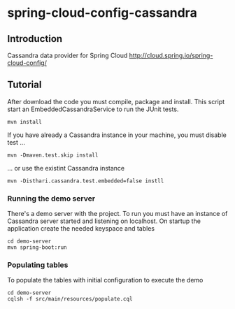 # spring-cloud-config-cassandra

## Introduction
Cassandra data provider for Spring Cloud http://cloud.spring.io/spring-cloud-config/

## Tutorial
After download the code you must compile, package and install. This script start an EmbeddedCassandraService to run the JUnit tests.

```
mvn install
```

If you have already a Cassandra instance in your machine, you must disable test ...

```
mvn -Dmaven.test.skip install
```

... or use the existint Cassandra instance
```
mvn -Disthari.cassandra.test.embedded=false instll
```

### Running the demo server
There's a demo server with the project. To run you must have an instance of Cassandra server started and listening on localhost. On startup the application create the needed keyspace and tables

```
cd demo-server
mvn spring-boot:run
```

### Populating tables
To populate the tables with initial configuration to execute the demo

```
cd demo-server
cqlsh -f src/main/resources/populate.cql
```
